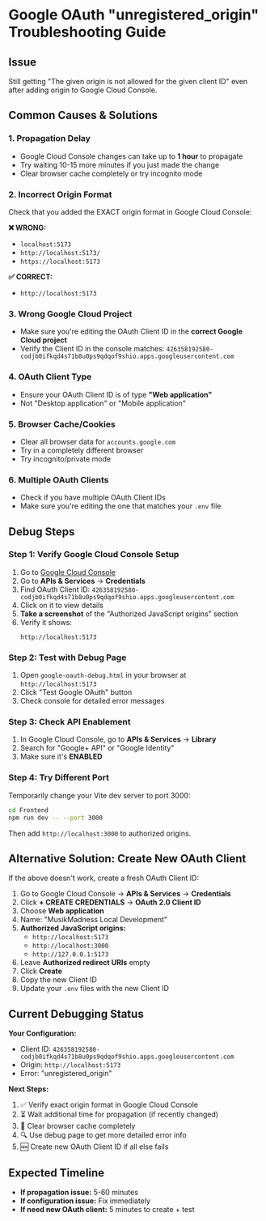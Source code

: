 # Google OAuth "unregistered_origin" Troubleshooting Guide

## Issue
Still getting "The given origin is not allowed for the given client ID" even after adding origin to Google Cloud Console.

## Common Causes & Solutions

### 1. **Propagation Delay**
- Google Cloud Console changes can take up to **1 hour** to propagate
- Try waiting 10-15 more minutes if you just made the change
- Clear browser cache completely or try incognito mode

### 2. **Incorrect Origin Format**
Check that you added the EXACT origin format in Google Cloud Console:

**❌ WRONG:**
- `localhost:5173`
- `http://localhost:5173/`
- `https://localhost:5173`

**✅ CORRECT:**
- `http://localhost:5173`

### 3. **Wrong Google Cloud Project**
- Make sure you're editing the OAuth Client ID in the **correct Google Cloud project**
- Verify the Client ID in the console matches: `426358192580-codjb0ifkqd4s71b8u0ps9qdqof9shio.apps.googleusercontent.com`

### 4. **OAuth Client Type**
- Ensure your OAuth Client ID is of type **"Web application"**
- Not "Desktop application" or "Mobile application"

### 5. **Browser Cache/Cookies**
- Clear all browser data for `accounts.google.com`
- Try in a completely different browser
- Try incognito/private mode

### 6. **Multiple OAuth Clients**
- Check if you have multiple OAuth Client IDs
- Make sure you're editing the one that matches your `.env` file

## Debug Steps

### Step 1: Verify Google Cloud Console Setup
1. Go to [Google Cloud Console](https://console.cloud.google.com/)
2. Go to **APIs & Services** → **Credentials**
3. Find OAuth Client ID: `426358192580-codjb0ifkqd4s71b8u0ps9qdqof9shio.apps.googleusercontent.com`
4. Click on it to view details
5. **Take a screenshot** of the "Authorized JavaScript origins" section
6. Verify it shows:
   ```
   http://localhost:5173
   ```

### Step 2: Test with Debug Page
1. Open `google-oauth-debug.html` in your browser at `http://localhost:5173`
2. Click "Test Google OAuth" button
3. Check console for detailed error messages

### Step 3: Check API Enablement
1. In Google Cloud Console, go to **APIs & Services** → **Library**
2. Search for "Google+ API" or "Google Identity"
3. Make sure it's **ENABLED**

### Step 4: Try Different Port
Temporarily change your Vite dev server to port 3000:
```bash
cd Frontend
npm run dev -- --port 3000
```
Then add `http://localhost:3000` to authorized origins.

## Alternative Solution: Create New OAuth Client

If the above doesn't work, create a fresh OAuth Client ID:

1. Go to Google Cloud Console → **APIs & Services** → **Credentials**
2. Click **+ CREATE CREDENTIALS** → **OAuth 2.0 Client ID**
3. Choose **Web application**
4. Name: "MusikMadness Local Development"
5. **Authorized JavaScript origins:**
   - `http://localhost:5173`
   - `http://localhost:3000`
   - `http://127.0.0.1:5173`
6. Leave **Authorized redirect URIs** empty
7. Click **Create**
8. Copy the new Client ID
9. Update your `.env` files with the new Client ID

## Current Debugging Status

**Your Configuration:**
- Client ID: `426358192580-codjb0ifkqd4s71b8u0ps9qdqof9shio.apps.googleusercontent.com`
- Origin: `http://localhost:5173`
- Error: "unregistered_origin"

**Next Steps:**
1. ✅ Verify exact origin format in Google Cloud Console
2. ⏳ Wait additional time for propagation (if recently changed)
3. 🧹 Clear browser cache completely
4. 🔍 Use debug page to get more detailed error info
5. 🆕 Create new OAuth Client ID if all else fails

## Expected Timeline
- **If propagation issue:** 5-60 minutes
- **If configuration issue:** Fix immediately
- **If need new OAuth client:** 5 minutes to create + test

